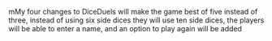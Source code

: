 mMy four changes to DiceDuels will make the game best of five instead of three, instead of using six side dices they will use ten side dices, the players will be able to enter a name, and an option to play again will be added 
